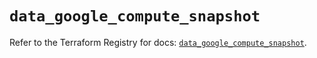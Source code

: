 # `data_google_compute_snapshot`

Refer to the Terraform Registry for docs: [`data_google_compute_snapshot`](https://registry.terraform.io/providers/hashicorp/google/5.39.0/docs/data-sources/compute_snapshot).
